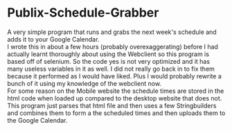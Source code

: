 # Publix-Schedule-Grabber
A very simple program that runs and grabs the next week's schedule and adds it to your Google Calendar.
<br>
I wrote this in about a few hours (probably overexaggerating) before I had actually learnt thoroughly about using the Webclient so this program is based off of selenium. So the code yes is not very optimized and it has many useless variables in it as well. I did not really go back in to fix them because it performed as I would have liked. Plus I would probably rewrite a bunch of it using my knowledge of the webclient now.
<br>
For some reason on the Mobile website the schedule times are stored in the html code when loaded up compared to the desktop website that does not. This program just parses that html file and then uses a few Stringbuilders and combines them to form a the scheduled times and then uploads them to the Google Calendar.
